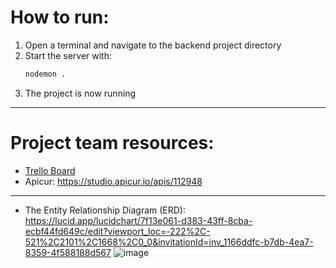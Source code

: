 # How to run:
1. Open a terminal and navigate to the backend project directory
2. Start the server with:
   ```bash
   nodemon .
3. The project is now running

----------------------------------
# Project team resources:
- [Trello Board](https://trello.com/b/13fXA5nM/team-project-hajusrakenduste-alused)
- Apicur: https://studio.apicur.io/apis/112948

----------------------------------
- The Entity Relationship Diagram (ERD): https://lucid.app/lucidchart/7f13e061-d383-43ff-8cba-ecbf44fd649c/edit?viewport_loc=-222%2C-521%2C2101%2C1668%2C0_0&invitationId=inv_1166ddfc-b7db-4ea7-8359-4f588188d567
![image](https://github.com/user-attachments/assets/9c000a31-dc85-4f44-8f0a-74a890580ea4)

